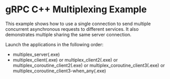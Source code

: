 # gRPC C++ Multiplexing Example

This example shows how to use a single connection to send multiple concurrent
asynchronous requests to different services. It also demonstrates multiple
sharing the same server connection.

[C++ Quick Start]: https://grpc.io/docs/languages/cpp/quickstart

Launch the applications in the following order:
* multiplex_server(.exe)
* multiplex_client(.exe) or multiplex_client2(.exe) or multiplex_coroutine_client2(.exe) or multiplex_coroutine_client3(.exe) or multiplex_coroutine_client3-when_any(.exe)
